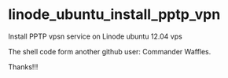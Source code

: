 linode_ubuntu_install_pptp_vpn
==============================

Install PPTP vpsn service on Linode ubuntu 12.04 vps

The shell code form another github user: Commander Waffles.


Thanks!!!

